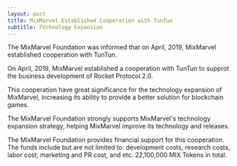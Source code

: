 ```yaml
---
layout: post
title: MixMarvel Established Cooperation with TunTun
subtitle: Technology Expansion
---
```


The MixMarvel Foundation was informed that on April, 2019, MixMarvel established cooperation with TunTun. 

On April, 2019, MixMarvel established a cooperation with TunTun to supprot the business development of Rocket Protocol 2.0. 

This cooperation have great significance for the technology expansion of MixMarvel, increasing its ability to provide a better solution for blockchain games. 

The MixMarvel Foundation strongly supports MixMarvel's technology expansion strategy, helping MixMarvel improve its technology and releases. 

The MixMarvel Foundation provides financial support for this cooperation. The funds include but are not limited to: development costs, research costs, labor cost, marketing and PR cost, and etc. 22,100,000 MIX Tokens in total. 
